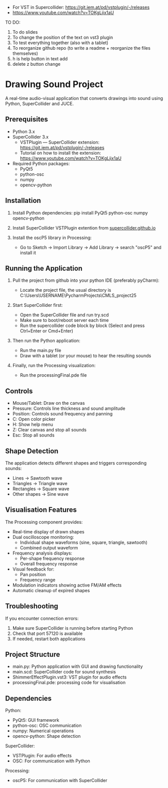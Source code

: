 - For VST in Supercollider: https://git.iem.at/pd/vstplugin/-/releases
- https://www.youtube.com/watch?v=TOKgLjix1aU


TO DO: 
1. To do slides
2. To change the position of the text on vst3 plugin
3. To test everything together (also with a tablet)
4. To reorganize github repo (to write a readme + reorganize the files themselves)
5. h is help button in text add
6. delete z button change



Drawing Sound Project
====================

A real-time audio-visual application that converts drawings into sound using Python, SuperCollider and JUCE. 

Prerequisites
------------
- Python 3.x
- SuperCollider 3.x
    - VSTPlugin — SuperCollider extension: https://git.iem.at/pd/vstplugin/-/releases
    - Tutorial on how to install the extension: https://www.youtube.com/watch?v=TOKgLjix1aU
- Required Python packages:
  - PyQt5
  - python-osc
  - numpy
  - opencv-python

Installation
-----------
1. Install Python dependencies:
   pip install PyQt5 python-osc numpy opencv-python

2. Install SuperCollider VSTPlugin extention from [supercollider.github.io](https://git.iem.at/pd/vstplugin/-/releases)

3. Install the oscP5 library in Processing:
   - Go to Sketch -> Import Library -> Add Library -> search "oscP5" and install it

Running the Application
----------------------
1. Pull the project from github into your python IDE (preferably pyCharm):
   - Locate the project file, the usual directory is C:\Users\USERNAME\PycharmProjects\CMLS_project25

2. Start SuperCollider first:
   - Open the SuperCollider file and run try.scd
   - Make sure to boot/reboot server each time
   - Run the supercollider code block by block (Select and press Ctrl+Enter or Cmd+Enter)

3. Then run the Python application:
   - Run the main.py file
   - Draw with a tablet (or your mouse) to hear the resulting sounds

4. Finally, run the Processing visualization:
   - Run the processingFinal.pde file

Controls
--------
- Mouse/Tablet: Draw on the canvas
- Pressure: Controls line thickness and sound amplitude
- Position: Controls sound frequency and panning
- C: Open color picker
- H: Show help menu
- Z: Clear canvas and stop all sounds
- Esc: Stop all sounds

Shape Detection
--------------
The application detects different shapes and triggers corresponding sounds:
- Lines → Sawtooth wave
- Triangles → Triangle wave
- Rectangles → Square wave
- Other shapes → Sine wave

Visualisation Features
-------------------------------
The Processing component provides:
- Real-time display of drawn shapes
- Dual oscilloscope monitoring:
  - Individual shape waveforms (sine, square, triangle, sawtooth)
  - Combined output waveform
- Frequency analysis displays:
  - Per-shape frequency response
  - Overall frequency response
- Visual feedback for:
  - Pan position 
  - Frequency range 
- Modulation indicators showing active FM/AM effects
- Automatic cleanup of expired shapes

Troubleshooting
--------------
If you encounter connection errors:
1. Make sure SuperCollider is running before starting Python
2. Check that port 57120 is available
3. If needed, restart both applications

Project Structure
----------------
- main.py: Python application with GUI and drawing functionality
- main.scd: SuperCollider code for sound synthesis
- ShimmerEffectPlugin.vst3: VST plugin for audio effects
- processingFinal.pde: processing code for visualisation

Dependencies
-----------
Python:
- PyQt5: GUI framework
- python-osc: OSC communication
- numpy: Numerical operations
- opencv-python: Shape detection

SuperCollider:
- VSTPlugin: For audio effects
- OSC: For communication with Python

Processing:
- oscP5: For communication with SuperCollider
